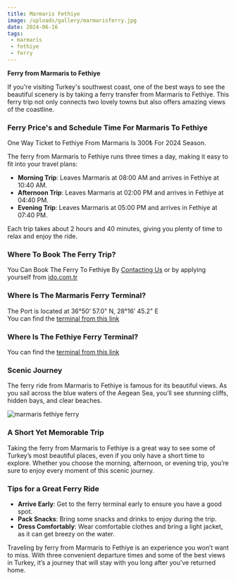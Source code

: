 ```yaml
---
title: Marmaris Fethiye 
image: /uploads/gallery/marmarisferry.jpg
date: 2024-06-16
tags:
 - marmaris
 - fethiye
 - ferry
---
```


**Ferry from Marmaris to Fethiye**

If you're visiting Turkey's southwest coast, one of the best ways to see the beautiful scenery is by taking a ferry transfer from Marmaris to Fethiye. This ferry trip not only connects two lovely towns but also offers amazing views of the coastline.

### Ferry Price's and Schedule Time For Marmaris To Fethiye

One Way Ticket to Fethiye From Marmaris Is 300₺ For 2024 Season.

The ferry from Marmaris to Fethiye runs three times a day, making it easy to fit into your travel plans:

- **Morning Trip**: Leaves Marmaris at 08:00 AM and arrives in Fethiye at 10:40 AM.
- **Afternoon Trip**: Leaves Marmaris at 02:00 PM and arrives in Fethiye at 04:40 PM.
- **Evening Trip**: Leaves Marmaris at 05:00 PM and arrives in Fethiye at 07:40 PM.

Each trip takes about 2 hours and 40 minutes, giving you plenty of time to relax and enjoy the ride.

### Where To Book The Ferry Trip?
You Can Book The Ferry To Fethiye By [Contacting Us](/contact) or by applying yourself from [ido.com.tr](ido.com.tr)

### Where Is The Marmaris Ferry Terminal?
The Port is located at 
36°50’ 57.0" N, 28°16’ 45.2" E  
You can find the [terminal from this link](https://g.co/kgs/RJosR8H)

### Where Is The Fethiye Ferry Terminal?

You can find the [terminal from this link](https://g.co/kgs/amwMiEw)

### Scenic Journey

The ferry ride from Marmaris to Fethiye is famous for its beautiful views. As you sail across the blue waters of the Aegean Sea, you’ll see stunning cliffs, hidden bays, and clear beaches.

![marmaris fethiye ferry](/uploads/gallery/marmaris2.jpg)

### A Short Yet Memorable Trip
Taking the ferry from Marmaris to Fethiye is a great way to see some of Turkey’s most beautiful places, even if you only have a short time to explore. Whether you choose the morning, afternoon, or evening trip, you’re sure to enjoy every moment of this scenic journey.

### Tips for a Great Ferry Ride

- **Arrive Early**: Get to the ferry terminal early to ensure you have a good spot.
- **Pack Snacks**: Bring some snacks and drinks to enjoy during the trip.
- **Dress Comfortably**: Wear comfortable clothes and bring a light jacket, as it can get breezy on the water.

Traveling by ferry from Marmaris to Fethiye is an experience you won’t want to miss. With three convenient departure times and some of the best views in Turkey, it’s a journey that will stay with you long after you’ve returned home.